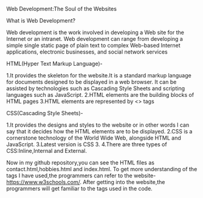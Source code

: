 Web Development:The Soul of the Websites

What is Web Development?

Web development is the work involved in developing a Web site for the Internet or an intranet. Web development can range from developing a simple single static page of plain text to complex Web-based Internet applications, electronic businesses, and social network services

HTML(Hyper Text Markup Language)-

1.It provides the skeleton for the website.It is a standard markup language for documents designed to be displayed in a web browser. It can be assisted by technologies such as Cascading Style Sheets and scripting languages such as JavaScript. 
2.HTML elements are the building blocks of HTML pages 
3.HTML elements are represented by <> tags

CSS(Cascading Style Sheets)-

1.It provides the designs and styles to the website or in other words I can say that it decides how the HTML elements are to be displayed. 
2.CSS is a cornerstone technology of the World Wide Web, alongside HTML and JavaScript. 
3.Latest version is CSS 3.
4.There are three types of CSS:Inline,Internal and External.



Now in my github repository,you can see the HTML files as contact.html,hobbies.html and index.html.
To get more understanding of the tags I have used,the programmers can refer to the website-https://www.w3schools.com/.
After getting into the website,the programmers will get familiar to the tags used in the code.
